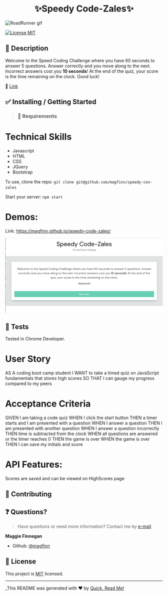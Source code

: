 <h1 align="center">✨Speedy Code-Zales✨</h1>

![RoadRunner gif](https://media.giphy.com/media/yhRhIgnJIRD0I/giphy.gif)

<p>
<a href="https://opensource.org/licenses/MIT">
<img alt = "License MIT" src="https://img.shields.io/badge/license-MIT-success.svg" target="_blank" /></a>
</p>

## 📜 Description

Welcome to the
      Speed Coding Challenge where you have 60 seconds to answer 5 questions. Answer correctly and you move along to the
      next. Incorrect answers cost you <b>10 seconds</b>! At the end of the quiz, your score is the time remaining
      on the
      clock. Good luck!

🔗 <a href = 'https://magfinn.github.io/speedy-code-zales/'>Link</a>

## ✅ Installing / Getting Started

> ### 🧰 Requirements
# Technical Skills

- Javascript
- HTML
- CSS
- JQuery
- Bootstrap

To use, clone the repo:
`git clone git@github.com/magfinn/speedy-con-zales`

Start your server:
`npm start`

# Demos:
Link: https://magfinn.github.io/speedy-code-zales/

![Screenshot of Quiz](/assets/screenshot.png?raw=true)


## 🚥 Tests

Tested in Chrome Developer.

# User Story

AS A coding boot camp student
I WANT to take a timed quiz on JavaScript fundamentals that stores high scores
SO THAT I can gauge my progress compared to my peers

# Acceptance Criteria

GIVEN I am taking a code quiz
WHEN I click the start button
THEN a timer starts and I am presented with a question
WHEN I answer a question
THEN I am presented with another question
WHEN I answer a question incorrectly
THEN time is subtracted from the clock
WHEN all questions are answered or the timer reaches 0
THEN the game is over
WHEN the game is over
THEN I can save my initials and score


# API Features:

Scores are saved and can be viewed on HighScores page

## 🤝 Contributing

## ❓ Questions?

> Have questions or need more information? Contact me by <a href='mailto:magfin@github.com'>e-mail</a>.

**Maggie Finnegan**

- Github: [@magfinn](https://github.com/magfinn)

## 📝 License

This project is [MIT](https://opensource.org/licenses/MIT) licensed.

---

\_This README was generated with ❤️ by [Quick, Read Me!](https://github.com/magfinn/Quick-README-)


